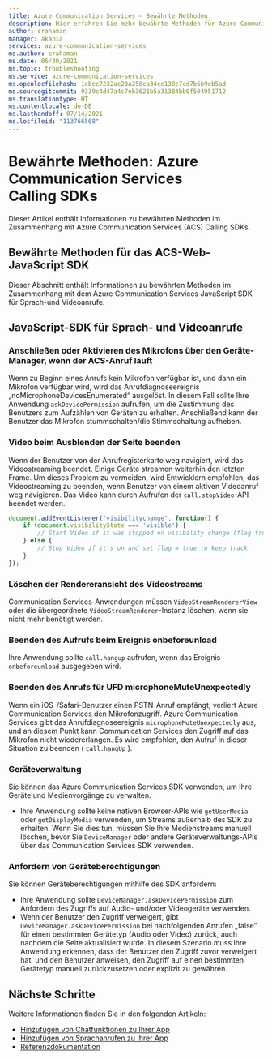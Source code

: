 ```yaml
---
title: Azure Communication Services – Bewährte Methoden
description: Hier erfahren Sie mehr bewährte Methoden für Azure Communication Services.
author: srahaman
manager: akania
services: azure-communication-services
ms.author: srahaman
ms.date: 06/30/2021
ms.topic: troubleshooting
ms.service: azure-communication-services
ms.openlocfilehash: 1ebec7232ac23a250ca34ce130c7cd7b6b9eb5ad
ms.sourcegitcommit: 9339c4d47a4c7eb3621b5a31384bb0f504951712
ms.translationtype: HT
ms.contentlocale: de-DE
ms.lasthandoff: 07/14/2021
ms.locfileid: "113766568"
---
```

# <a name="best-practices-azure-communication-services-calling-sdks"></a>Bewährte Methoden: Azure Communication Services Calling SDKs
Dieser Artikel enthält Informationen zu bewährten Methoden im Zusammenhang mit Azure Communication Services (ACS) Calling SDKs.

## <a name="acs-web-javascript-sdk-best-practices"></a>Bewährte Methoden für das ACS-Web-JavaScript SDK
Dieser Abschnitt enthält Informationen zu bewährten Methoden im Zusammenhang mit dem Azure Communication Services JavaScript SDK für Sprach-und Videoanrufe.

## <a name="javascript-voice-and-video-calling-sdk"></a>JavaScript-SDK für Sprach- und Videoanrufe

### <a name="plug-in-microphone-or-enable-microphone-from-device-manager-when-acs-call-in-progress"></a>Anschließen oder Aktivieren des Mikrofons über den Geräte-Manager, wenn der ACS-Anruf läuft
Wenn zu Beginn eines Anrufs kein Mikrofon verfügbar ist, und dann ein Mikrofon verfügbar wird, wird das Anrufdiagnoseereignis „noMicrophoneDevicesEnumerated“ ausgelöst.
In diesem Fall sollte Ihre Anwendung `askDevicePermission` aufrufen, um die Zustimmung des Benutzers zum Aufzählen von Geräten zu erhalten. Anschließend kann der Benutzer das Mikrofon stummschalten/die Stimmschaltung aufheben.

### <a name="stop-video-on-page-hide"></a>Video beim Ausblenden der Seite beenden
Wenn der Benutzer von der Anrufregisterkarte weg navigiert, wird das Videostreaming beendet. Einige Geräte streamen weiterhin den letzten Frame. Um dieses Problem zu vermeiden, wird Entwicklern empfohlen, das Videostreaming zu beenden, wenn Benutzer von einem aktiven Videoanruf weg navigieren. Das Video kann durch Aufrufen der `call.stopVideo`-API beendet werden.
```JavaScript
document.addEventListener("visibilitychange", function() {
    if (document.visibilityState === 'visible') {
        // Start Video if it was stopped on visibility change (flag true)
    } else {
        // Stop Video if it's on and set flag = true to keep track
    }
});
```

### <a name="dispose-video-stream-renderer-view"></a>Löschen der Rendereransicht des Videostreams
Communication Services-Anwendungen müssen `VideoStreamRendererView` oder die übergeordnete `VideoStreamRenderer`-Instanz löschen, wenn sie nicht mehr benötigt werden.

### <a name="hang-up-the-call-on-onbeforeunload-event"></a>Beenden des Aufrufs beim Ereignis onbeforeunload
Ihre Anwendung sollte `call.hangup` aufrufen, wenn das Ereignis `onbeforeunload` ausgegeben wird.

### <a name="hang-up-the-call-on-microphonemuteunexpectedly-ufd"></a>Beenden des Anrufs für UFD microphoneMuteUnexpectedly
Wenn ein iOS-/Safari-Benutzer einen PSTN-Anruf empfängt, verliert Azure Communication Services den Mikrofonzugriff. Azure Communication Services gibt das Anrufdiagnoseereignis `microphoneMuteUnexpectedly` aus, und an diesem Punkt kann Communication Services den Zugriff auf das Mikrofon nicht wiedererlangen.
Es wird empfohlen, den Aufruf in dieser Situation zu beenden ( `call.hangUp` ).

### <a name="device-management"></a>Geräteverwaltung
Sie können das Azure Communication Services SDK verwenden, um Ihre Geräte und Medienvorgänge zu verwalten.
- Ihre Anwendung sollte keine nativen Browser-APIs wie `getUserMedia` oder `getDisplayMedia` verwenden, um Streams außerhalb des SDK zu erhalten. Wenn Sie dies tun, müssen Sie Ihre Medienstreams manuell löschen, bevor Sie `DeviceManager` oder andere Geräteverwaltungs-APIs über das Communication Services SDK verwenden.

### <a name="request-device-permissions"></a>Anfordern von Geräteberechtigungen
Sie können Geräteberechtigungen mithilfe des SDK anfordern:
- Ihre Anwendung sollte `DeviceManager.askDevicePermission` zum Anfordern des Zugriffs auf Audio- und/oder Videogeräte verwenden.
- Wenn der Benutzer den Zugriff verweigert, gibt `DeviceManager.askDevicePermission` bei nachfolgenden Anrufen „false“ für einen bestimmten Gerätetyp (Audio oder Video) zurück, auch nachdem die Seite aktualisiert wurde. In diesem Szenario muss Ihre Anwendung erkennen, dass der Benutzer den Zugriff zuvor verweigert hat, und den Benutzer anweisen, den Zugriff auf einen bestimmten Gerätetyp manuell zurückzusetzen oder explizit zu gewähren.

## <a name="next-steps"></a>Nächste Schritte
Weitere Informationen finden Sie in den folgenden Artikeln:

- [Hinzufügen von Chatfunktionen zu Ihrer App](../quickstarts/chat/get-started.md)
- [Hinzufügen von Sprachanrufen zu Ihrer App](../quickstarts/voice-video-calling/getting-started-with-calling.md)
- [Referenzdokumentation](reference.md)
